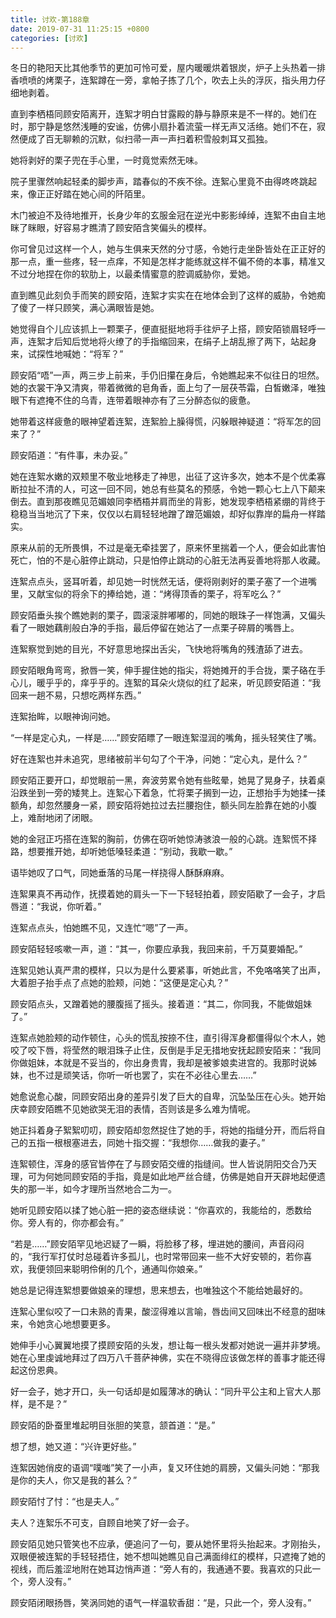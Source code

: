 ```yaml
---
title: 讨欢-第188章
date: 2019-07-31 11:25:15 +0800
categories: [讨欢]
---
```


冬日的艳阳天比其他季节的更加可怜可爱，屋内暖暖烘着银炭，炉子上头热着一排香喷喷的烤栗子，连絮蹲在一旁，拿帕子拣了几个，吹去上头的浮灰，指头用力仔细地剥着。

直到李栖梧同顾安陌离开，连絮才明白甘露殿的静与静原来是不一样的。她们在时，那宁静是悠然浅睡的安谧，仿佛小扇扑着流萤一样无声又活络。她们不在，寂然便成了百无聊赖的沉默，似扫帚一声一声扫着积雪般刺耳又孤独。

她将剥好的栗子兜在手心里，一时竟觉索然无味。

院子里骤然响起轻柔的脚步声，踏春似的不疾不徐。连絮心里竟不由得咚咚跳起来，像正正好踏在她心间的阡陌里。

木门被迫不及待地推开，长身少年的玄服金冠在逆光中影影绰绰，连絮不由自主地眯了眯眼，好容易才瞧清了顾安陌含笑偏头的模样。

你可曾见过这样一个人，她与生俱来天然的分寸感，令她行走坐卧皆处在正正好的那一点，重一些疼，轻一点痒，不知是怎样才能练就这样不偏不倚的本事，精准又不过分地捏在你的软肋上，以最柔情蜜意的腔调威胁你，爱她。

直到瞧见此刻负手而笑的顾安陌，连絮才实实在在地体会到了这样的威胁，令她痴了傻了一样只顾笑，满心满眼皆是她。

她觉得自个儿应该抓上一颗栗子，便直挺挺地将手往炉子上搭，顾安陌锁眉轻呼一声，连絮才后知后觉地将火缭了的手指缩回来，在绢子上胡乱擦了两下，站起身来，试探性地喊她：“将军？”

顾安陌“唔”一声，两三步上前来，手仍旧攥在身后，令她瞧起来不似往日的坦然。她的衣裳干净又清爽，带着微微的皂角香，面上匀了一层茯苓霜，白皙嫩泽，唯独眼下有遮掩不住的乌青，连带着眼神亦有了三分醉态似的疲惫。

她带着这样疲惫的眼神望着连絮，连絮脸上臊得慌，闪躲眼神疑道：“将军怎的回来了？”

顾安陌道：“有件事，未办妥。”

她在连絮水嫩的双颊里不敬业地移走了神思，出征了这许多次，她本不是个优柔寡断拉扯不清的人，可这一回不同，她总有些莫名的预感，令她一颗心七上八下颠来倒去。直到那夜瞧见范媚娘同李栖梧并肩而坐的背影，她发现李栖梧紧绷的背终于稳稳当当地沉了下来，仅仅以右肩轻轻地蹭了蹭范媚娘，却好似靠岸的扁舟一样踏实。

原来从前的无所畏惧，不过是毫无牵挂罢了，原来怀里揣着一个人，便会如此害怕死亡，怕的不是心脏停止跳动，只是怕停止跳动的心脏无法再妥善地将那人收藏。

连絮点点头，竖耳听着，却见她一时恍然无话，便将刚剥好的栗子塞了一个进嘴里，又献宝似的将余下的捧给她，道：“烤得顶香的栗子，将军吃么？”

顾安陌垂头挨个瞧她剥的栗子，圆滚滚胖嘟嘟的，同她的眼珠子一样饱满，又偏头看了一眼她藕削般白净的手指，最后停留在她沾了一点栗子碎屑的嘴唇上。

连絮察觉到她的目光，不好意思地探出舌尖，飞快地将嘴角的残渣舔了进去。

顾安陌眼角弯弯，掀唇一笑，伸手握住她的指尖，将她摊开的手合拢，栗子硌在手心儿，暖乎乎的，痒乎乎的。连絮的耳朵火烧似的红了起来，听见顾安陌道：“我回来一趟不易，只想吃两样东西。”

连絮抬眸，以眼神询问她。

“一样是定心丸，一样是……”顾安陌瞟了一眼连絮湿润的嘴角，摇头轻笑住了嘴。

好在连絮也并未追究，思绪被前半句勾了个干净，问她：“定心丸，是什么？”

顾安陌正要开口，却觉眼前一黑，奔波劳累令她有些眩晕，她晃了晃身子，扶着桌沿跌坐到一旁的矮凳上。连絮心下着急，忙将栗子搁到一边，正想抬手为她揉一揉额角，却忽然腰身一紧，顾安陌将她拉过去拦腰抱住，额头同左脸靠在她的小腹上，难耐地闭了闭眼。

她的金冠正巧搭在连絮的胸前，仿佛在窃听她惊涛骇浪一般的心跳。连絮慌不择路，想要推开她，却听她低嗓轻柔道：“别动，我歇一歇。”

语毕她叹了口气，同她垂落的马尾一样挠得人酥酥麻麻。

连絮果真不再动作，抚摸着她的肩头一下一下轻轻拍着，顾安陌歇了一会子，才启唇道：“我说，你听着。”

连絮点点头，怕她瞧不见，又连忙“嗯”了一声。

顾安陌轻轻咳嗽一声，道：“其一，你要应承我，我回来前，千万莫要婚配。”

连絮见她认真严肃的模样，只以为是什么要紧事，听她此言，不免咯咯笑了出声，大着胆子抬手点了点她的脸颊，问她：“这便是定心丸？”

顾安陌点头，又蹭着她的腰腹摇了摇头。接着道：“其二，你同我，不能做姐妹了。”

连絮点她脸颊的动作顿住，心头的慌乱按捺不住，直引得浑身都僵得似个木人，她咬了咬下唇，将莹然的眼泪珠子止住，反倒是手足无措地安抚起顾安陌来：“我同你做姐妹，本就是不妥当的，你出身贵胄，我却是被爹娘卖进宫的。我那时说姊妹，也不过是顽笑话，你听一听也罢了，实在不必往心里去……”

她愈说愈心酸，同顾安陌出身的差异引发了巨大的自卑，沉坠坠压在心头。她开始庆幸顾安陌瞧不见她欲哭无泪的表情，否则该是多么难为情呢。

她正抖着身子絮絮叨叨，顾安陌却忽然捉住了她的手，将她的指缝分开，而后将自己的五指一根根塞进去，同她十指交握：“我想你……做我的妻子。”

连絮顿住，浑身的感官皆停在了与顾安陌交缠的指缝间。世人皆说阴阳交合乃天理，可为何她同顾安陌的手指，竟是如此地严丝合缝，仿佛是她自开天辟地起便遗失的那一半，如今才理所当然地合二为一。

她听见顾安陌以揉了她心脏一把的姿态继续说：“你喜欢的，我能给的，悉数给你。旁人有的，你亦都会有。”

“若是……”顾安陌罕见地迟疑了一瞬，将脸移了移，埋进她的腰间，声音闷闷的，“我行军打仗时总碰着许多孤儿，也时常带回来一些不大好安顿的，若你喜欢，我便领回来聪明伶俐的几个，通通叫你娘亲。”

她总是记得连絮想要做娘亲的理想，思来想去，也唯独这个不能给她最好的。

连絮心里似咬了一口未熟的青果，酸涩得难以言喻，唇齿间又回味出不经意的甜味来，令她贪心地想要更多。

她伸手小心翼翼地摸了摸顾安陌的头发，想让每一根头发都对她说一遍并非梦境。她在心里虔诚地拜过了四万八千菩萨神佛，实在不晓得应该做怎样的善事才能还得起这份恩典。

好一会子，她才开口，头一句话却是如履薄冰的确认：“同升平公主和上官大人那样，是不是？”

顾安陌的卧蚕里堆起明目张胆的笑意，颔首道：“是。”

想了想，她又道：“兴许更好些。”

连絮因她俏皮的语调“噗嗤”笑了一小声，复又环住她的肩膀，又偏头问她：“那我是你的夫人，你又是我的甚么？”

顾安陌忖了忖：“也是夫人。”

夫人？连絮乐不可支，自顾自地笑了好一会子。

顾安陌见她只管笑也不应承，便追问了一句，要从她怀里将头抬起来。才刚抬头，双眼便被连絮的手轻轻捂住，她不想叫她瞧见自己满面绯红的模样，只遮掩了她的视线，而后羞涩地附在她耳边悄声道：“旁人有的，我通通不要。我喜欢的只此一个，旁人没有。”

顾安陌闭眼扬唇，笑涡同她的语气一样温软香甜：“是，只此一个，旁人没有。”

